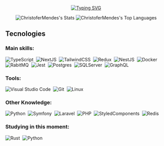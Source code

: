 <div align="center">
  
  [![Typing SVG](https://readme-typing-svg.herokuapp.com?font=Fira+Code&pause=1000&color=EB6F92&repeat=false&width=435&lines=Hello%2C+my+name+is+Christofer+Mendes;I'm+a+frontend+and+backend+developer)](https://git.io/typing-svg)
  
</div>


<div align="center">  
  
 ![ChristoferMendes's Stats](https://github-readme-stats.vercel.app/api?username=ChristoferMendes&theme=dark&show_icons=true&hide_border=true&count_private=true)
 ![ChristoferMendes's Top Languages](https://github-readme-stats.vercel.app/api/top-langs/?username=ChristoferMendes&theme=dark&show_icons=true&hide_border=true&layout=compact)
</div>
  
<div>
  
## Tecnologies

  <div> 

  ### Main skills:
  ![TypeScript](https://img.shields.io/badge/-typescript-0D1117?style=for-the-badge&logo=typescript&logoColor=1572B6&labelColor=0D1117)&nbsp;
  ![NextJS](https://img.shields.io/badge/-NextJS-0D1117?style=for-the-badge&logo=next.js&logoColor=1572B6&labelColor=0D1117)&nbsp;
  ![TailwindCSS](https://img.shields.io/badge/-TailwindCSS-0D1117?style=for-the-badge&logo=tailwindcss&labelColor=0D1117)&nbsp;
  ![Redux](https://img.shields.io/badge/-Redux-0D1117?style=for-the-badge&logo=redux&labelColor=0D1117)&nbsp;
  ![NestJS](https://img.shields.io/badge/-NestJS-0D1117?style=for-the-badge&logo=nestjs&logoColor=1572B6&labelColor=0D1117)&nbsp;
  ![Docker](https://img.shields.io/badge/-Docker-0D1117?style=for-the-badge&logo=docker&labelColor=0D1117)&nbsp;
  ![RabitMQ](https://img.shields.io/badge/-RabbitMQ-0D1117?style=for-the-badge&logo=rabbitmq&labelColor=0D1117)&nbsp;
  ![Jest](https://img.shields.io/badge/-Jest-0D1117?style=for-the-badge&logo=jest&labelColor=0D1117)&nbsp;
  ![Postgres](https://img.shields.io/badge/-Postgres-0D1117?style=for-the-badge&logo=postgresql&labelColor=0D1117)&nbsp;
  ![SQLServer](https://img.shields.io/badge/-SQL%20Server-0D1117?style=for-the-badge&logo=microsoft-sql-server&labelColor=0D1117)&nbsp;
  ![GraphQL](https://img.shields.io/badge/-GraphQL-0D1117?style=for-the-badge&logo=graphql&labelColor=0D1117)&nbsp;
  

  ### Tools:
  ![Visual Studio Code](https://img.shields.io/badge/-Visual%20Studio%20Code-0D1117?style=for-the-badge&logo=visual-studio-code&logoColor=007ACC&labelColor=0D1117)&nbsp;
  ![Git](https://img.shields.io/badge/-Git-0D1117?style=for-the-badge&logo=git&labelColor=0D1117)&nbsp;
  ![Linux](https://img.shields.io/badge/-Linux-0D1117?style=for-the-badge&logo=linux&labelColor=0D1117)&nbsp;
  
  ### Other Knowledge:
  ![Python](https://img.shields.io/badge/-Python-0D1117?style=for-the-badge&logo=python&labelColor=0D1117)&nbsp;
  ![Symfony](https://img.shields.io/badge/-Simfony-0D1117?style=for-the-badge&logo=symfony&labelColor=0D1117)&nbsp;
  ![Laravel](https://img.shields.io/badge/-Laravel-0D1117?style=for-the-badge&logo=laravel&labelColor=0D1117)&nbsp;
  ![PHP](https://img.shields.io/badge/-PHP-0D1117?style=for-the-badge&logo=php&labelColor=0D1117)&nbsp;
  ![StyledComponents](https://img.shields.io/badge/-Styled%20Components-0D1117?style=for-the-badge&logo=styled-components&labelColor=0D1117)&nbsp;
  ![Redis](https://img.shields.io/badge/-Redis-0D1117?style=for-the-badge&logo=redis&labelColor=0D1117)&nbsp;
  
  

  ### Studying in this moment:
  ![Rust](https://img.shields.io/badge/-Rust-0D1117?style=for-the-badge&logo=rust&labelColor=0D1117)&nbsp;
  ![Python](https://img.shields.io/badge/-Python-0D1117?style=for-the-badge&logo=python&labelColor=0D1117)&nbsp;
</div>
  
</div>
